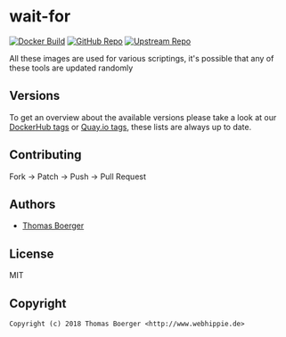 # wait-for

[![Docker Build](https://github.com/toolhippie/wait-for/workflows/docker/badge.svg)](https://github.com/toolhippie/wait-for/actions?query=workflow%3Adocker) [![GitHub Repo](https://img.shields.io/badge/github-repo-yellowgreen)](https://github.com/toolhippie/wait-for) [![Upstream Repo](https://img.shields.io/badge/upstream-repo-yellow)](https://github.com/alioygur/wait-for)

All these images are used for various scriptings, it's possible that any of
these tools are updated randomly

## Versions

To get an overview about the available versions please take a look at our
[DockerHub tags][dockerhub] or [Quay.io tags][quayio], these lists are always up
to date.

## Contributing

Fork -> Patch -> Push -> Pull Request

## Authors

*  [Thomas Boerger](https://github.com/tboerger)

## License

MIT

## Copyright

```console
Copyright (c) 2018 Thomas Boerger <http://www.webhippie.de>
```

[dockerhub]: https://hub.docker.com/r/toolhippie/wait-for/tags/
[quayio]: https://quay.io/repository/toolhippie/wait-for?tab=tags
